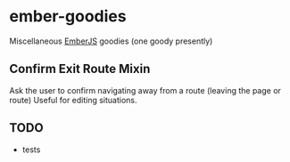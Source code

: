 ember-goodies
=============

Miscellaneous [EmberJS](http://emberjs.com) goodies (one goody presently)

## Confirm Exit Route Mixin

Ask the user to confirm navigating away from a route (leaving the page or route)
Useful for editing situations.

## TODO

* tests
